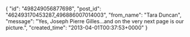  {
   "id": "498249056877698",
   "post_id": "462493170453287_496886007014003",
   "from_name": "Tara Duncan",
   "message": "Yes, Joseph Pierre Gilles...and on the very next page is our picture.",
   "created_time": "2013-04-01T00:37:53+0000"
 }
